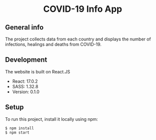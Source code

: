 <h1 align="center">
COVID-19 Info App
</h1>


## General info
The project collects data from each country and displays the number of infections, healings and deaths from COVID-19.

	
## Development
The website is built on React.JS
- React: 17.0.2
- SASS: 1.32.8
- Version: 0.1.0
	
## Setup
To run this project, install it locally using npm:

```
$ npm install
$ npm start
```
